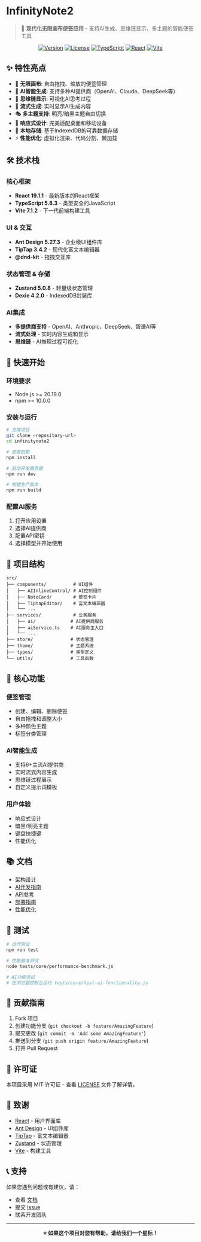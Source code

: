 # InfinityNote2

> 🚀 **现代化无限画布便签应用** - 支持AI生成、思维链显示、多主题的智能便签工具

<div align="center">

[![Version](https://img.shields.io/badge/version-2.0.0-blue.svg)](https://github.com/your-repo/infinitynote2)
[![License](https://img.shields.io/badge/license-MIT-green.svg)](LICENSE)
[![TypeScript](https://img.shields.io/badge/TypeScript-5.8.3-blue.svg)](https://www.typescriptlang.org/)
[![React](https://img.shields.io/badge/React-19.1.1-blue.svg)](https://reactjs.org/)
[![Vite](https://img.shields.io/badge/Vite-7.1.2-green.svg)](https://vitejs.dev/)

</div>

## ✨ 特性亮点

- 🎨 **无限画布**: 自由拖拽、缩放的便签管理
- 🤖 **AI智能生成**: 支持多种AI提供商（OpenAI、Claude、DeepSeek等）
- 🧠 **思维链显示**: 可视化AI思考过程
- 🌊 **流式生成**: 实时显示AI生成内容
- 🎭 **多主题支持**: 明亮/暗黑主题自由切换
- 📱 **响应式设计**: 完美适配桌面和移动设备
- 💾 **本地存储**: 基于IndexedDB的可靠数据存储
- ⚡ **性能优化**: 虚拟化渲染、代码分割、懒加载

## 🛠️ 技术栈

### 核心框架
- **React 19.1.1** - 最新版本的React框架
- **TypeScript 5.8.3** - 类型安全的JavaScript
- **Vite 7.1.2** - 下一代前端构建工具

### UI & 交互
- **Ant Design 5.27.3** - 企业级UI组件库
- **TipTap 3.4.2** - 现代化富文本编辑器
- **@dnd-kit** - 拖拽交互库

### 状态管理 & 存储
- **Zustand 5.0.8** - 轻量级状态管理
- **Dexie 4.2.0** - IndexedDB封装库

### AI集成
- **多提供商支持** - OpenAI、Anthropic、DeepSeek、智谱AI等
- **流式处理** - 实时内容生成和显示
- **思维链** - AI推理过程可视化

## 🚀 快速开始

### 环境要求
- Node.js >= 20.19.0
- npm >= 10.0.0

### 安装与运行
```bash
# 克隆项目
git clone <repository-url>
cd infinitynote2

# 安装依赖
npm install

# 启动开发服务器
npm run dev

# 构建生产版本
npm run build
```

### 配置AI服务
1. 打开应用设置
2. 选择AI提供商
3. 配置API密钥
4. 选择模型并开始使用

## 📁 项目结构

```
src/
├── components/          # UI组件
│   ├── AIInlineControl/ # AI控制组件
│   ├── NoteCard/        # 便签卡片
│   ├── TiptapEditor/    # 富文本编辑器
│   └── ...
├── services/            # 业务服务
│   ├── ai/             # AI提供商服务
│   ├── aiService.ts    # AI服务主入口
│   └── ...
├── store/              # 状态管理
├── theme/              # 主题系统
├── types/              # 类型定义
└── utils/              # 工具函数
```

## 🎯 核心功能

### 便签管理
- 创建、编辑、删除便签
- 自由拖拽和调整大小
- 多种颜色主题
- 标签分类管理

### AI智能生成
- 支持6+主流AI提供商
- 实时流式内容生成
- 思维链过程展示
- 自定义提示词模板

### 用户体验
- 响应式设计
- 暗黑/明亮主题
- 键盘快捷键
- 性能优化

## 📚 文档

- [架构设计](./docs/ARCHITECTURE.md)
- [AI开发指南](./docs/AI_DEVELOPMENT.md)
- [API参考](./docs/API.md)
- [部署指南](./docs/DEPLOYMENT.md)
- [性能优化](./docs/PERFORMANCE_OPTIMIZATION.md)

## 🧪 测试

```bash
# 运行测试
npm run test

# 性能基准测试
node tests/core/performance-benchmark.js

# AI功能测试
# 在浏览器控制台运行 tests/core/test-ai-functionality.js
```

## 🤝 贡献指南

1. Fork 项目
2. 创建功能分支 (`git checkout -b feature/AmazingFeature`)
3. 提交更改 (`git commit -m 'Add some AmazingFeature'`)
4. 推送到分支 (`git push origin feature/AmazingFeature`)
5. 打开 Pull Request

## 📄 许可证

本项目采用 MIT 许可证 - 查看 [LICENSE](LICENSE) 文件了解详情。

## 🙏 致谢

- [React](https://reactjs.org/) - 用户界面库
- [Ant Design](https://ant.design/) - UI组件库
- [TipTap](https://tiptap.dev/) - 富文本编辑器
- [Zustand](https://github.com/pmndrs/zustand) - 状态管理
- [Vite](https://vitejs.dev/) - 构建工具

## 📞 支持

如果您遇到问题或有建议，请：
- 查看 [文档](./docs/)
- 提交 [Issue](https://github.com/your-repo/infinitynote2/issues)
- 联系开发团队

---

<div align="center">

**⭐ 如果这个项目对您有帮助，请给我们一个星标！**

</div>
